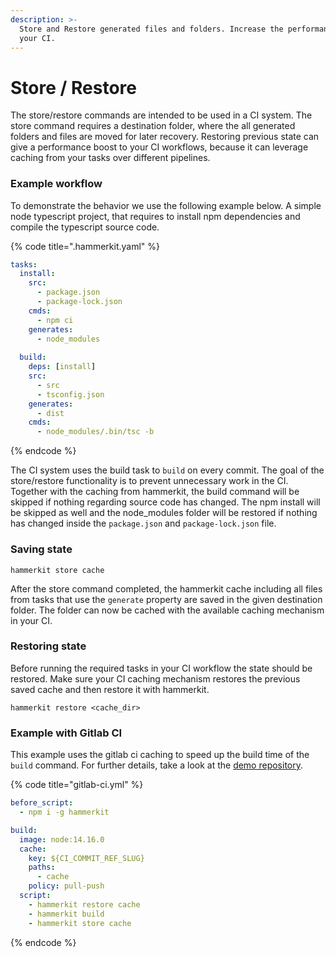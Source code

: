 ```yaml
---
description: >-
  Store and Restore generated files and folders. Increase the performance on
  your CI.
---
```


# Store / Restore

The store/restore commands are intended to be used in a CI system. The store command requires a destination folder, where the all generated folders and files are moved for later recovery. Restoring previous state can give a performance boost to your CI workflows, because it can leverage caching from your tasks over different pipelines.

### Example workflow

To demonstrate the behavior we use the following example below. A simple node typescript project, that requires to install npm dependencies and compile the typescript source code.

{% code title=".hammerkit.yaml" %}
```yaml
tasks:
  install:
    src:
      - package.json
      - package-lock.json
    cmds:
      - npm ci
    generates:
      - node_modules
      
  build:
    deps: [install]
    src:
      - src
      - tsconfig.json
    generates:
      - dist
    cmds:
      - node_modules/.bin/tsc -b
```
{% endcode %}

The CI system uses the build task to `build` on every commit. The goal of the store/restore functionality is to prevent unnecessary work in the CI. Together with the caching from hammerkit, the build command will be skipped if nothing regarding source code has changed. The npm install will be skipped as well and the node\_modules folder will be restored if nothing has changed inside the `package.json` and `package-lock.json` file.

### Saving state

```
hammerkit store cache
```

&#x20;After the store command completed, the hammerkit cache including all files from tasks that use the `generate` property are saved in the given destination folder. The folder can now be cached with the available caching mechanism in your CI.

### Restoring state

Before running the required tasks in your CI workflow the state should be restored. Make sure your CI caching mechanism restores the previous saved cache and then restore it with hammerkit.

```
hammerkit restore <cache_dir>
```

### Example with Gitlab CI

This example uses the gitlab ci caching to speed up the build time of the `build` command. For further details, take a look at the [demo repository](https://gitlab.com/pascalbe/hammerkit-typescript-restore-demo).

{% code title="gitlab-ci.yml" %}
```yaml
before_script:
  - npm i -g hammerkit

build:
  image: node:14.16.0
  cache:
    key: ${CI_COMMIT_REF_SLUG}
    paths:
      - cache
    policy: pull-push
  script:
    - hammerkit restore cache
    - hammerkit build
    - hammerkit store cache

```
{% endcode %}

###
